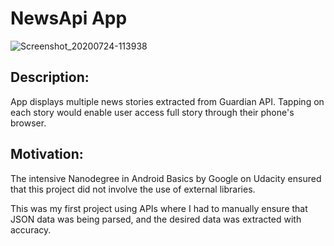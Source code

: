 # NewsApi App

![Screenshot_20200724-113938](https://user-images.githubusercontent.com/65341541/90295050-ca338700-de3c-11ea-8708-df50b1bc576f.png)

## Description:
App displays multiple news stories extracted from Guardian API. Tapping on each story would enable user access full story through their phone's browser.  



## Motivation:
The intensive Nanodegree in Android Basics by Google on Udacity ensured that this project did not involve the use of external libraries.

This was my first project using APIs where I had to manually ensure that JSON data was being parsed, and the desired data was extracted with accuracy.  


